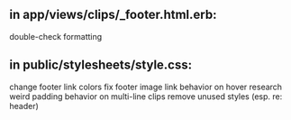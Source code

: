 ## in app/views/clips/_footer.html.erb:
double-check formatting
    
## in public/stylesheets/style.css:
change footer link colors
fix footer image link behavior on hover
research weird padding behavior on multi-line clips
remove unused styles (esp. re: header)